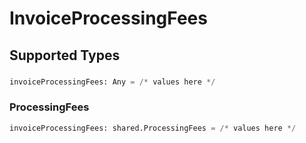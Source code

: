 # InvoiceProcessingFees


## Supported Types

### 

```python
invoiceProcessingFees: Any = /* values here */
```

### ProcessingFees

```python
invoiceProcessingFees: shared.ProcessingFees = /* values here */
```


